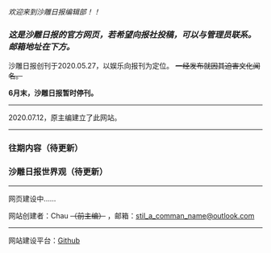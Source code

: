 *欢迎来到沙雕日报编辑部！！*
### ***这是沙雕日报的官方网页，若希望向报社投稿，可以与管理员联系。邮箱地址在下方。***

沙雕日报创刊于2020.05.27，以娱乐向报刊为定位。
~~一经发布就因其迫害文化闻名。~~

**6月末，沙雕日报暂时停刊。**

***

2020.07.12，原主编建立了此网站。

***

### 往期内容（待更新）

### 沙雕日报世界观（待更新）

***

网页建设中……



网站创建者：Chau ~~（前主编）~~ ，邮箱：stil_a_comman_name@outlook.com

***

网站建设平台：[Github](https://github.com/)
